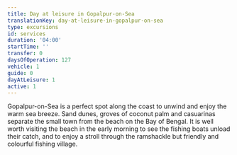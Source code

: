 ```yaml
---
title: Day at leisure in Gopalpur-on-Sea
translationKey: day-at-leisure-in-gopalpur-on-sea
type: excursions
id: services
duration: '04:00'
startTime: ''
transfer: 0
daysOfOperation: 127
vehicle: 1
guide: 0
dayAtLeisure: 1
active: 1
---
```

Gopalpur-on-Sea is a perfect spot along the coast to unwind and enjoy the warm sea breeze. Sand dunes, groves of coconut palm and casuarinas separate the small town from the beach on the Bay of Bengal. It is well worth visiting the beach in the early morning to see the fishing boats unload their catch, and to enjoy a stroll through the ramshackle but friendly and colourful fishing village.